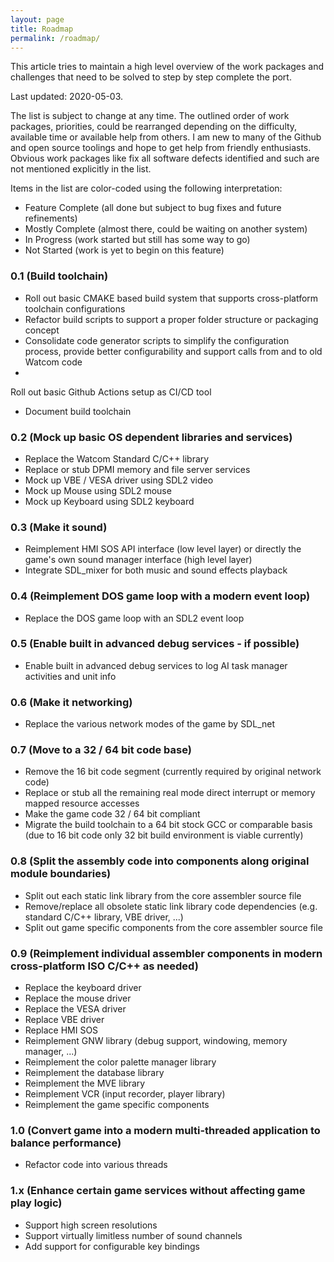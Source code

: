 ```yaml
---
layout: page
title: Roadmap
permalink: /roadmap/
---
```


This article tries to maintain a high level overview of the work packages and challenges that need to be solved to step by step complete the port.

Last updated: 2020-05-03.

The list is subject to change at any time. The outlined order of work packages, priorities, could be rearranged depending on the difficulty, available time or available help from others. I am new to many of the Github and open source toolings and hope to get help from friendly enthusiasts. Obvious work packages like fix all software defects identified and such are not mentioned explicitly in the list.

Items in the list are color-coded using the following interpretation:
- <span class="legend-done">Feature Complete</span> (all done but subject to bug fixes and future refinements)
- <span class="legend-close">Mostly Complete</span> (almost there, could be waiting on another system)
- <span class="legend-inwork">In Progress</span> (work started but still has some way to go)
- Not Started (work is yet to begin on this feature)


### 0.1 (Build toolchain)
- <span class="legend-done">
  Roll out basic CMAKE based build system that supports cross-platform toolchain configurations
  </span>
- <span class="legend-done">
  Refactor build scripts to support a proper folder structure or packaging concept
  </span>
- <span class="legend-done">
  Consolidate code generator scripts to simplify the configuration process, provide better configurability and support calls from and to old Watcom code
  </span>
-  <span class="legend-done">
  Roll out basic Github Actions setup as CI/CD tool
  </span>
- Document build toolchain

### 0.2 (Mock up basic OS dependent libraries and services)
- <span class="legend-inwork">
  Replace the Watcom Standard C/C++ library
  </span>
- <span class="legend-inwork">
  Replace or stub DPMI memory and file server services
  </span>
- <span class="legend-inwork">
  Mock up VBE / VESA driver using SDL2 video
  </span>
- <span class="legend-inwork">
  Mock up Mouse using SDL2 mouse
  </span>
- <span class="legend-inwork">
  Mock up Keyboard using SDL2 keyboard
  </span>

### 0.3 (Make it sound)
- <span class="legend-inwork">
  Reimplement HMI SOS API interface (low level layer) or directly the game's own sound manager interface (high level layer)
  </span>
- Integrate SDL_mixer for both music and sound effects playback

### 0.4 (Reimplement DOS game loop with a modern event loop)
- Replace the DOS game loop with an SDL2 event loop

### 0.5 (Enable built in advanced debug services - if possible)
- Enable built in advanced debug services to log AI task manager activities and unit info

### 0.6 (Make it networking)
- Replace the various network modes of the game by SDL_net

### 0.7 (Move to a 32 / 64 bit code base)
- Remove the 16 bit code segment (currently required by original network code)
- Replace or stub all the remaining real mode direct interrupt or memory mapped resource accesses
- Make the game code 32 / 64 bit compliant
- Migrate the build toolchain to a 64 bit stock GCC or comparable basis (due to 16 bit code only 32 bit build environment is viable currently)

### 0.8 (Split the assembly code into components along original module boundaries)
- Split out each static link library from the core assembler source file
- Remove/replace all obsolete static link library code dependencies (e.g. standard C/C++ library, VBE driver, ...)
- Split out game specific components from the core assembler source file

### 0.9 (Reimplement individual assembler components in modern cross-platform ISO C/C++ as needed)
- Replace the keyboard driver
- Replace the mouse driver
- Replace the VESA driver
- Replace VBE driver
- Replace HMI SOS
- Reimplement GNW library (debug support, windowing, memory manager, ...)
- Reimplement the color palette manager library
- Reimplement the database library
- Reimplement the MVE library
- Reimplement VCR (input recorder, player library)
- Reimplement the game specific components

### 1.0 (Convert game into a modern multi-threaded application to balance performance)
- Refactor code into various threads

### 1.x (Enhance certain game services without affecting game play logic)
- Support high screen resolutions
- Support virtually limitless number of sound channels
- Add support for configurable key bindings
